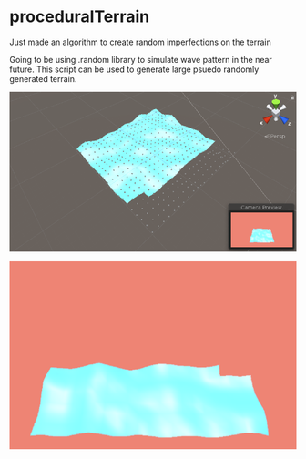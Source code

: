 # proceduralTerrain
Just made an algorithm to create random imperfections on the terrain

Going to be using .random library to simulate wave pattern in the near future. 
This script can be used to generate large psuedo randomly generated terrain.

![](tg1.PNG)



![](tg2.PNG)
